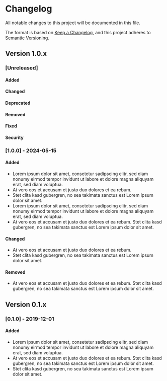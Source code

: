 <!-- SPDX-License-Identifier: MIT -->

# Changelog

All notable changes to this project will be documented in this file.

The format is based on [Keep a Changelog](https://keepachangelog.com/en/1.0.0/), and this project adheres to [Semantic Versioning](https://semver.org/spec/v2.0.0.html).

## Version 1.0.x

### [Unreleased]

#### Added

#### Changed

#### Deprecated

#### Removed

#### Fixed

#### Security

### [1.0.0] - 2024-05-15

#### Added

- Lorem ipsum dolor sit amet, consetetur sadipscing elitr, sed diam nonumy eirmod tempor invidunt ut labore et dolore magna aliquyam erat, sed diam voluptua.
- At vero eos et accusam et justo duo dolores et ea rebum.
- Stet clita kasd gubergren, no sea takimata sanctus est Lorem ipsum dolor sit amet.
- Lorem ipsum dolor sit amet, consetetur sadipscing elitr, sed diam nonumy eirmod tempor invidunt ut labore et dolore magna aliquyam erat, sed diam voluptua.
- At vero eos et accusam et justo duo dolores et ea rebum. Stet clita kasd gubergren, no sea takimata sanctus est Lorem ipsum dolor sit amet.

#### Changed

- At vero eos et accusam et justo duo dolores et ea rebum.
- Stet clita kasd gubergren, no sea takimata sanctus est Lorem ipsum dolor sit amet.

#### Removed

- At vero eos et accusam et justo duo dolores et ea rebum. Stet clita kasd gubergren, no sea takimata sanctus est Lorem ipsum dolor sit amet.

## Version 0.1.x

### [0.1.0] - 2019-12-01

#### Added

- Lorem ipsum dolor sit amet, consetetur sadipscing elitr, sed diam nonumy eirmod tempor invidunt ut labore et dolore magna aliquyam erat, sed diam voluptua.
- At vero eos et accusam et justo duo dolores et ea rebum. Stet clita kasd gubergren, no sea takimata sanctus est Lorem ipsum dolor sit amet.
- Stet clita kasd gubergren, no sea takimata sanctus est Lorem ipsum dolor sit amet.
